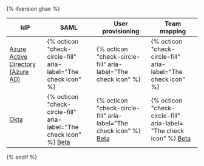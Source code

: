 {% ifversion ghae %}

IdP | SAML | User provisioning | Team mapping| 
--- | --- | ---------------- | --------- |
[Azure Active Directory (Azure AD)](/admin/identity-and-access-management/using-saml-for-enterprise-iam/configuring-authentication-and-provisioning-for-your-enterprise-using-azure-ad) | {% octicon "check-circle-fill" aria-label="The check icon" %} | {% octicon "check-circle-fill" aria-label="The check icon" %}| {% octicon "check-circle-fill" aria-label="The check icon" %} |
[Okta](/admin/identity-and-access-management/using-saml-for-enterprise-iam/configuring-authentication-and-provisioning-for-your-enterprise-using-okta) | {% octicon "check-circle-fill" aria-label="The check icon" %} [Beta](/admin/identity-and-access-management/using-saml-for-enterprise-iam/configuring-authentication-and-provisioning-for-your-enterprise-using-okta)| {% octicon "check-circle-fill" aria-label="The check icon" %} [Beta](/admin/identity-and-access-management/using-saml-for-enterprise-iam/configuring-authentication-and-provisioning-for-your-enterprise-using-okta)| {% octicon "check-circle-fill" aria-label= "The check icon" %} [Beta](/admin/identity-and-access-management/using-saml-for-enterprise-iam/mapping-okta-groups-to-teams) |

{% endif %}
